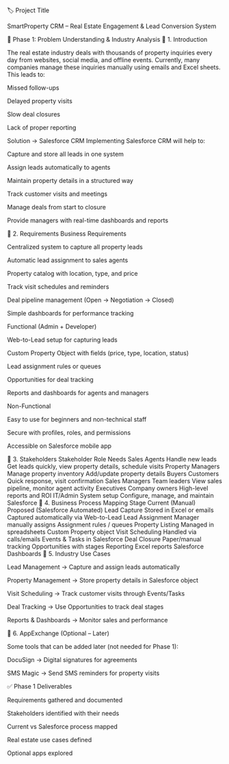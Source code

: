 🏷 Project Title

SmartProperty CRM – Real Estate Engagement & Lead Conversion System

📘 Phase 1: Problem Understanding & Industry Analysis
🔹 1. Introduction

The real estate industry deals with thousands of property inquiries every day from websites, social media, and offline events.
Currently, many companies manage these inquiries manually using emails and Excel sheets. This leads to:

Missed follow-ups

Delayed property visits

Slow deal closures

Lack of proper reporting

Solution → Salesforce CRM
Implementing Salesforce CRM will help to:

Capture and store all leads in one system

Assign leads automatically to agents

Maintain property details in a structured way

Track customer visits and meetings

Manage deals from start to closure

Provide managers with real-time dashboards and reports

🔹 2. Requirements
Business Requirements

Centralized system to capture all property leads

Automatic lead assignment to sales agents

Property catalog with location, type, and price

Track visit schedules and reminders

Deal pipeline management (Open → Negotiation → Closed)

Simple dashboards for performance tracking

Functional (Admin + Developer)

Web-to-Lead setup for capturing leads

Custom Property Object with fields (price, type, location, status)

Lead assignment rules or queues

Opportunities for deal tracking

Reports and dashboards for agents and managers

Non-Functional

Easy to use for beginners and non-technical staff

Secure with profiles, roles, and permissions

Accessible on Salesforce mobile app

🔹 3. Stakeholders
Stakeholder	Role	Needs
Sales Agents	Handle new leads	Get leads quickly, view property details, schedule visits
Property Managers	Manage property inventory	Add/update property details
Buyers	Customers	Quick response, visit confirmation
Sales Managers	Team leaders	View sales pipeline, monitor agent activity
Executives	Company owners	High-level reports and ROI
IT/Admin	System setup	Configure, manage, and maintain Salesforce
🔹 4. Business Process Mapping
Stage	Current (Manual)	Proposed (Salesforce Automated)
Lead Capture	Stored in Excel or emails	Captured automatically via Web-to-Lead
Lead Assignment	Manager manually assigns	Assignment rules / queues
Property Listing	Managed in spreadsheets	Custom Property object
Visit Scheduling	Handled via calls/emails	Events & Tasks in Salesforce
Deal Closure	Paper/manual tracking	Opportunities with stages
Reporting	Excel reports	Salesforce Dashboards
🔹 5. Industry Use Cases

Lead Management → Capture and assign leads automatically

Property Management → Store property details in Salesforce object

Visit Scheduling → Track customer visits through Events/Tasks

Deal Tracking → Use Opportunities to track deal stages

Reports & Dashboards → Monitor sales and performance

🔹 6. AppExchange (Optional – Later)

Some tools that can be added later (not needed for Phase 1):

DocuSign → Digital signatures for agreements

SMS Magic → Send SMS reminders for property visits

✅ Phase 1 Deliverables

Requirements gathered and documented

Stakeholders identified with their needs

Current vs Salesforce process mapped

Real estate use cases defined

Optional apps explored
